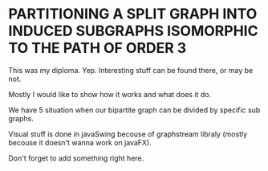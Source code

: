 # PARTITIONING A SPLIT GRAPH INTO INDUCED SUBGRAPHS ISOMORPHIC TO THE PATH OF ORDER 3

This was my diploma. Yep. Interesting stuff can be found there, or may be not.

Mostly I would like to show how it works and what does it do. 

We have 5 situation when our bipartite graph can be divided by specific sub graphs. 

Visual stuff is done in javaSwing becouse of graphstream libraly (mostly becouse it doesn't wanna work on javaFX). 

Don't forget to add something right here.
